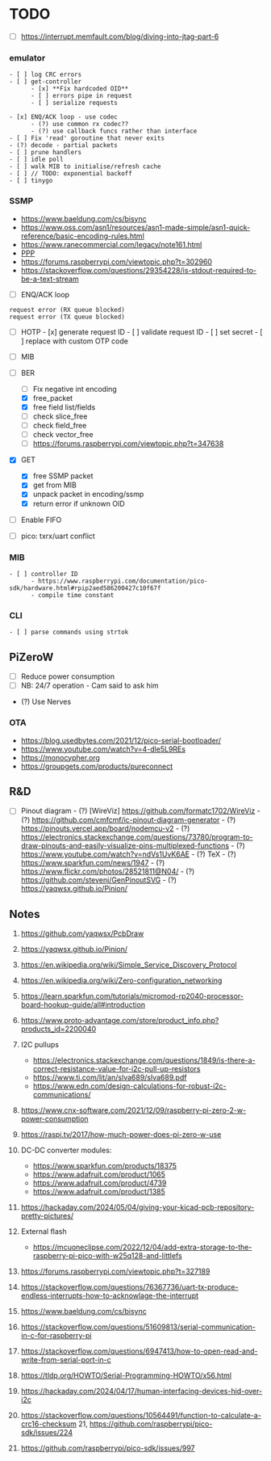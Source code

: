 # TODO

- [ ] https://interrupt.memfault.com/blog/diving-into-jtag-part-6

### emulator
    - [ ] log CRC errors
    - [ ] get-controller
          - [x] **Fix hardcoded OID**
          - [ ] errors pipe in request
          - [ ] serialize requests

    - [x] ENQ/ACK loop - use codec
          - (?) use common rx codec??
          - (?) use callback funcs rather than interface
    - [ ] Fix 'read' goroutine that never exits
    - (?) decode - partial packets
    - [ ] prune handlers
    - [ ] idle poll
    - [ ] walk MIB to initialise/refresh cache
    - [ ] // TODO: exponential backoff
    - [ ] tinygo


### SSMP
   - https://www.baeldung.com/cs/bisync
   - https://www.oss.com/asn1/resources/asn1-made-simple/asn1-quick-reference/basic-encoding-rules.html
   - https://www.ranecommercial.com/legacy/note161.html
   - [PPP](https://datatracker.ietf.org/doc/html/rfc1661)
   - https://forums.raspberrypi.com/viewtopic.php?t=302960
   - https://stackoverflow.com/questions/29354228/is-stdout-required-to-be-a-text-stream
   - [ ] ENQ/ACK loop
```
request error (RX queue blocked)
request error (TX queue blocked)
```

   - [ ] HOTP
         - [x] generate request ID
         - [ ] validate request ID
         - [ ] set secret
         - [ ] replace with custom OTP code

   - [ ] MIB
   - [ ] BER
       - [ ] Fix negative int encoding
       - [x] free_packet
       - [x] free field list/fields
       - [ ] check slice_free
       - [ ] check field_free
       - [ ] check vector_free
       - [ ] https://forums.raspberrypi.com/viewtopic.php?t=347638
   - [x] GET
       - [x] free SSMP packet
       - [x] get from MIB
       - [x] unpack packet in encoding/ssmp
       - [x] return error if unknown OID

   - [ ] Enable FIFO
   - [ ] pico: txrx/uart conflict


### MIB
    - [ ] controller ID
          - https://www.raspberrypi.com/documentation/pico-sdk/hardware.html#rpip2aed586200427c10f67f
          - compile time constant

### CLI
    - [ ] parse commands using strtok

## PiZeroW
   - [ ] Reduce power consumption
   - [ ] NB: 24/7 operation - Cam said to ask him
   - (?) Use Nerves

### OTA
   - https://blog.usedbytes.com/2021/12/pico-serial-bootloader/
   - https://www.youtube.com/watch?v=4-dle5L9REs
   - https://monocypher.org
   - https://groupgets.com/products/pureconnect

## R&D
- [ ] Pinout diagram
      - (?) [WireViz] https://github.com/formatc1702/WireViz
      - (?) https://github.com/cmfcmf/ic-pinout-diagram-generator
      - (?) https://pinouts.vercel.app/board/nodemcu-v2
      - (?) https://electronics.stackexchange.com/questions/73780/program-to-draw-pinouts-and-easily-visualize-pins-multiplexed-functions
      - (?) https://www.youtube.com/watch?v=ndVs1UvK6AE
      - (?) TeX
      - (?) https://www.sparkfun.com/news/1947
      - (?) https://www.flickr.com/photos/28521811@N04/
      - (?) https://github.com/stevenj/GenPinoutSVG
      - (?) https://yaqwsx.github.io/Pinion/

## Notes

1. https://github.com/yaqwsx/PcbDraw
2. https://yaqwsx.github.io/Pinion/
3. https://en.wikipedia.org/wiki/Simple_Service_Discovery_Protocol
4. https://en.wikipedia.org/wiki/Zero-configuration_networking
5. https://learn.sparkfun.com/tutorials/micromod-rp2040-processor-board-hookup-guide/all#introduction
6. https://www.proto-advantage.com/store/product_info.php?products_id=2200040
7. I2C pullups
      - https://electronics.stackexchange.com/questions/1849/is-there-a-correct-resistance-value-for-i2c-pull-up-resistors
      - https://www.ti.com/lit/an/slva689/slva689.pdf
      - https://www.edn.com/design-calculations-for-robust-i2c-communications/

8. https://www.cnx-software.com/2021/12/09/raspberry-pi-zero-2-w-power-consumption
9. https://raspi.tv/2017/how-much-power-does-pi-zero-w-use
10. DC-DC converter modules:
    - https://www.sparkfun.com/products/18375
    - https://www.adafruit.com/product/1065
    - https://www.adafruit.com/product/4739
    - https://www.adafruit.com/product/1385
11. https://hackaday.com/2024/05/04/giving-your-kicad-pcb-repository-pretty-pictures/
12. External flash
    - https://mcuoneclipse.com/2022/12/04/add-extra-storage-to-the-raspberry-pi-pico-with-w25q128-and-littlefs
13. https://forums.raspberrypi.com/viewtopic.php?t=327189
14. https://stackoverflow.com/questions/76367736/uart-tx-produce-endless-interrupts-how-to-acknowlage-the-interrupt
15. https://www.baeldung.com/cs/bisync
16. https://stackoverflow.com/questions/51609813/serial-communication-in-c-for-raspberry-pi
17. https://stackoverflow.com/questions/6947413/how-to-open-read-and-write-from-serial-port-in-c
18. https://tldp.org/HOWTO/Serial-Programming-HOWTO/x56.html
19. https://hackaday.com/2024/04/17/human-interfacing-devices-hid-over-i2c
20. https://stackoverflow.com/questions/10564491/function-to-calculate-a-crc16-checksum
21, https://github.com/raspberrypi/pico-sdk/issues/224
22. https://github.com/raspberrypi/pico-sdk/issues/997
